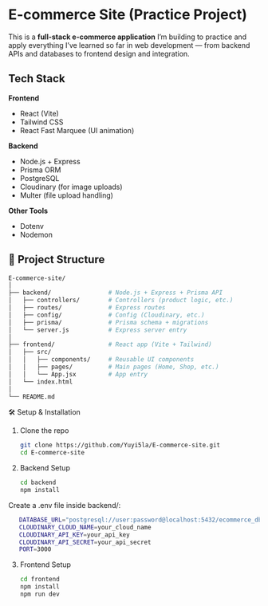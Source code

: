 # E-commerce Site (Practice Project)

This is a **full-stack e-commerce application** I’m building to practice and apply everything I’ve learned so far in web development — from backend APIs and databases to frontend design and integration.

## Tech Stack

**Frontend**
- React (Vite)
- Tailwind CSS
- React Fast Marquee (UI animation)

**Backend**
- Node.js + Express
- Prisma ORM
- PostgreSQL
- Cloudinary (for image uploads)
- Multer (file upload handling)

**Other Tools**
- Dotenv 
- Nodemon


## 📂 Project Structure

```bash
E-commerce-site/
│
├── backend/                # Node.js + Express + Prisma API
│   ├── controllers/        # Controllers (product logic, etc.)
│   ├── routes/             # Express routes
│   ├── config/             # Config (Cloudinary, etc.)
│   ├── prisma/             # Prisma schema + migrations
│   └── server.js           # Express server entry
│
├── frontend/               # React app (Vite + Tailwind)
│   ├── src/
│   │   ├── components/     # Reusable UI components
│   │   ├── pages/          # Main pages (Home, Shop, etc.)
│   │   └── App.jsx         # App entry
│   └── index.html
│
└── README.md
```
🛠️ Setup & Installation
1. Clone the repo
   ```bash
   git clone https://github.com/Yuyi5la/E-commerce-site.git
   cd E-commerce-site
   ```

2. Backend Setup
   ```bash
   cd backend
   npm install
   ```
  Create a .env file inside backend/:
   ```bash
      DATABASE_URL="postgresql://user:password@localhost:5432/ecommerce_db"
      CLOUDINARY_CLOUD_NAME=your_cloud_name
      CLOUDINARY_API_KEY=your_api_key
      CLOUDINARY_API_SECRET=your_api_secret
      PORT=3000
   ```

3. Frontend Setup
    ```bash
    cd frontend
   npm install
   npm run dev
   ```
